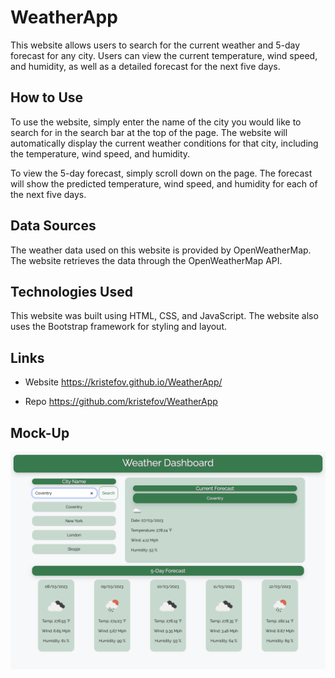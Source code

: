 # WeatherApp

This website allows users to search for the current weather and 5-day forecast for any city. Users can view the current temperature, wind speed, and humidity, as well as a detailed forecast for the next five days.

## How to Use

To use the website, simply enter the name of the city you would like to search for in the search bar at the top of the page. The website will automatically display the current weather conditions for that city, including the temperature, wind speed, and humidity.

To view the 5-day forecast, simply scroll down on the page. The forecast will show the predicted temperature, wind speed, and humidity for each of the next five days.

## Data Sources

The weather data used on this website is provided by OpenWeatherMap. The website retrieves the data through the OpenWeatherMap API.

## Technologies Used

This website was built using HTML, CSS, and JavaScript. The website also uses the Bootstrap framework for styling and layout.

## Links

- Website
  https://kristefov.github.io/WeatherApp/

- Repo
  https://github.com/kristefov/WeatherApp

## Mock-Up

![alt text](./img/image.png)
